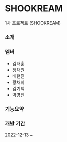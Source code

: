 # SHOOKREAM
1차 프로젝트 (SHOOKREAM)

### 소개

### 멤버
- 김태훈
- 정채원
- 배현진
- 황채휘
- 김기백
- 박영진

### 기능요약

### 개발 기간
2022-12-13 ~
